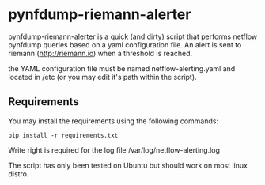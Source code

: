 # pynfdump-riemann-alerter

pynfdump-riemann-alerter is a quick (and dirty) script that performs netflow pynfdump queries based on a yaml configuration file. An alert is sent to riemann (http://riemann.io) when a threshold is reached.

the YAML configuration file must be named netflow-alerting.yaml and located in /etc (or you may edit it's path within the script).

Requirements
------------

You may install the requirements using the following commands:

```
pip install -r requirements.txt
```

Write right is required for the log file /var/log/netflow-alerting.log

The script has only been tested on Ubuntu but should work on most linux distro.
